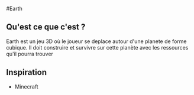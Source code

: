 #Earth

## Qu'est ce que c'est ?

Earth est un jeu 3D où le joueur se deplace autour d'une planete de forme cubique. Il doit construire et survivre sur cette planète avec les ressources qu'il pourra trouver

## Inspiration

* Minecraft
